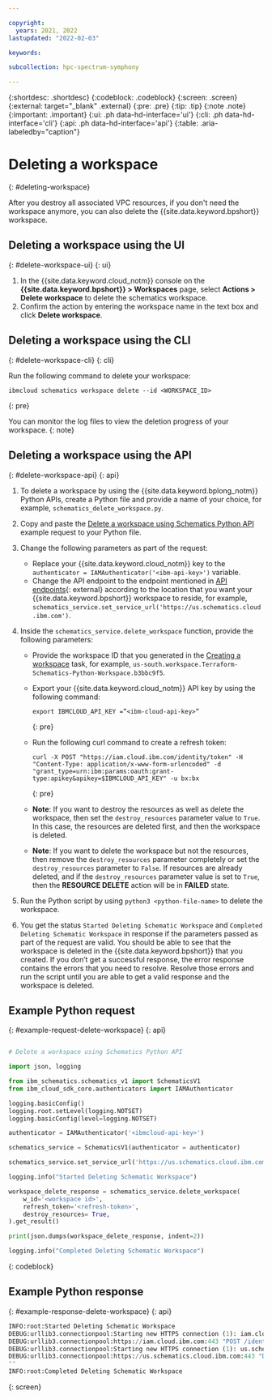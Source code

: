 ```yaml
---

copyright:
  years: 2021, 2022
lastupdated: "2022-02-03"

keywords: 

subcollection: hpc-spectrum-symphony

---
```


{:shortdesc: .shortdesc}
{:codeblock: .codeblock}
{:screen: .screen}
{:external: target="_blank" .external}
{:pre: .pre}
{:tip: .tip}
{:note .note}
{:important: .important}
{:ui: .ph data-hd-interface='ui'}
{:cli: .ph data-hd-interface='cli'}
{:api: .ph data-hd-interface='api'}
{:table: .aria-labeledby="caption"}

# Deleting a workspace
{: #deleting-workspace}

After you destroy all associated VPC resources, if you don't need the workspace anymore, you can also delete the {{site.data.keyword.bpshort}} workspace.

## Deleting a workspace using the UI
{: #delete-workspace-ui}
{: ui}

1. In the {{site.data.keyword.cloud_notm}} console on the **{{site.data.keyword.bpshort}} > Workspaces** page, select **Actions > Delete workspace** to delete the schematics workspace.
2. Confirm the action by entering the workspace name in the text box and click **Delete workspace**.

## Deleting a workspace using the CLI
{: #delete-workspace-cli}
{: cli}

Run the following command to delete your workspace:

```
ibmcloud schematics workspace delete --id <WORKSPACE_ID>
```
{: pre}

You can monitor the log files to view the deletion progress of your workspace.
{: note}

## Deleting a workspace using the API
{: #delete-workspace-api}
{: api}

1. To delete a workspace by using the {{site.data.keyword.bplong_notm}} Python APIs, create a Python file and provide a name of your choice, for example, `schematics_delete_workspace.py`.
2. Copy and paste the [Delete a workspace using Schematics Python API](/docs/ibm-spectrum-symphony?topic=ibm-spectrum-symphony-deleting-workspace#example-request-delete-workspace) example request to your Python file.
3. Change the following parameters as part of the request: 
    * Replace your {{site.data.keyword.cloud_notm}} key to the `authenticator = IAMAuthenticator('<ibm-api-key>')` variable.
    * Change the API endpoint to the endpoint mentioned in [API endpoints](https://cloud.ibm.com/apidocs/schematics?code=python#api-endpoints){: external} according to the location that you want your {{site.data.keyword.bpshort}} workspace to reside, for example, `schematics_service.set_service_url('https://us.schematics.cloud.ibm.com')`.
4. Inside the `schematics_service.delete_workspace` function, provide the following parameters:
    * Provide the workspace ID that you generated in the [Creating a workspace](/docs/ibm-spectrum-symphony?topic=ibm-spectrum-symphony-creating-workspace) task, for example, `us-south.workspace.Terraform-Schematics-Python-Workspace.b3bbc9f5`.
    * Export your {{site.data.keyword.cloud_notm}} API key by using the following command:
        
        ```
        export IBMCLOUD_API_KEY =”<ibm-cloud-api-key>” 
        ```
        {: pre}

    * Run the following curl command to create a refresh token:
    
        ```
        curl -X POST "https://iam.cloud.ibm.com/identity/token" -H "Content-Type: application/x-www-form-urlencoded" -d "grant_type=urn:ibm:params:oauth:grant-type:apikey&apikey=$IBMCLOUD_API_KEY" -u bx:bx 
        ```
        {: pre}

    * **Note**: If you want to destroy the resources as well as delete the workspace, then set the `destroy_resources` parameter value to `True`. In this case, the resources are deleted first, and then the workspace is deleted. 
    
    * **Note**: If you want to delete the workspace but not the resources, then remove the `destroy_resources` parameter completely or set the `destroy_resources` parameter to `False`. If resources are already deleted, and if the `destroy_resources` parameter value is set to `True`, then the **RESOURCE DELETE** action will be in **FAILED** state.

5. Run the Python script by using `python3 <python-file-name>` to delete the workspace.
6. You get the status `Started Deleting Schematic Workspace` and `Completed Deleting Schematic Workspace` in response if the parameters passed as part of the request are valid. You should be able to see that the workspace is deleted in the {{site.data.keyword.bpshort}} that you created. If you don’t get a successful response, the error response contains the errors that you need to resolve. Resolve those errors and run the script until you are able to get a valid response and the workspace is deleted.

## Example Python request
{: #example-request-delete-workspace}
{: api}

```python

# Delete a workspace using Schematics Python API

import json, logging

from ibm_schematics.schematics_v1 import SchematicsV1
from ibm_cloud_sdk_core.authenticators import IAMAuthenticator

logging.basicConfig()
logging.root.setLevel(logging.NOTSET)
logging.basicConfig(level=logging.NOTSET)

authenticator = IAMAuthenticator('<ibmcloud-api-key>')

schematics_service = SchematicsV1(authenticator = authenticator)

schematics_service.set_service_url('https://us.schematics.cloud.ibm.com')

logging.info("Started Deleting Schematic Workspace")

workspace_delete_response = schematics_service.delete_workspace(
    w_id='<workspace id>',
    refresh_token='<refresh-token>',
    destroy_resources= True,
).get_result()

print(json.dumps(workspace_delete_response, indent=2))

logging.info("Completed Deleting Schematic Workspace")
```
{: codeblock}

## Example Python response
{: #example-response-delete-workspace}
{: api}

```python
INFO:root:Started Deleting Schematic Workspace
DEBUG:urllib3.connectionpool:Starting new HTTPS connection (1): iam.cloud.ibm.com:443
DEBUG:urllib3.connectionpool:https://iam.cloud.ibm.com:443 "POST /identity/token HTTP/1.1" 200 987
DEBUG:urllib3.connectionpool:Starting new HTTPS connection (1): us.schematics.cloud.ibm.com:443
DEBUG:urllib3.connectionpool:https://us.schematics.cloud.ibm.com:443 "DELETE /v1/workspaces/us-south.workspace.Schematic-Sunil-Test-Workspace.5a4cbf11?destroy_resources=true HTTP/1.1" 200 2
""
INFO:root:Completed Deleting Schematic Workspace
```
{: screen}

